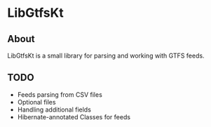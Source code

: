 # LibGtfsKt

## About

LibGtfsKt is a small library for parsing and working with GTFS feeds.

## TODO

* Feeds parsing from CSV files
* Optional files
* Handling additional fields
* Hibernate-annotated Classes for feeds
